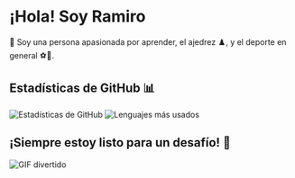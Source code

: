 # ¡Hola! Soy Ramiro

👋 Soy una persona apasionada por aprender, el ajedrez ♟️, y el deporte en general ⚽🏀.

## Estadísticas de GitHub 📊

![Estadísticas de GitHub](https://github-profile-summary-cards.vercel.app/api/cards/profile-details?username=RamLuppi&theme=github)
![Lenguajes más usados](https://github-profile-summary-cards.vercel.app/api/cards/repos-per-language?username=RamLuppi&theme=github)


## ¡Siempre estoy listo para un desafío! 🚚
![GIF divertido](https://media.tenor.com/9AhA9h8JP6oAAAAM/cat-chess.gif)
